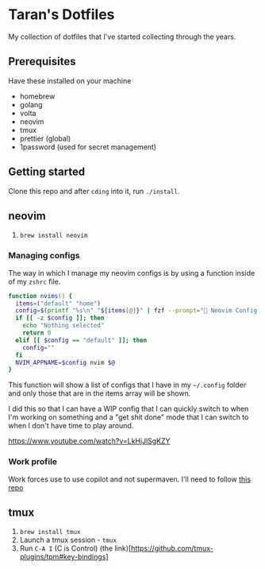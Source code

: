 # Taran's Dotfiles

My collection of dotfiles that I've started collecting through the years.

## Prerequisites

Have these installed on your machine

- homebrew
- golang
- volta
- neovim
- tmux
- prettier (global)
- 1password (used for secret management)

## Getting started

Clone this repo and after `cding` into it, run `./install`.

## neovim

1. `brew install neovim`

### Managing configs

The way in which I manage my neovim configs is by using a function inside of my `zshrc` file.

```zsh
function nvims() {
  items=("default" "home")
  config=$(printf "%s\n" "${items[@]}" | fzf --prompt=" Neovim Config  " --height=~50% --layout=reverse --border --exit-0)
  if [[ -z $config ]]; then
    echo "Nothing selected"
    return 0
  elif [[ $config == "default" ]]; then
    config=""
  fi
  NVIM_APPNAME=$config nvim $@
}
```

This function will show a list of configs that I have in my `~/.config` folder and only those that are in the items array will be shown.

I did this so that I can have a WIP config that I can quickly switch to when I'm working on something and a "get shit done" mode that I can switch to when I don't have time to play around.

https://www.youtube.com/watch?v=LkHjJlSgKZY

### Work profile

Work forces use to use copilot and not supermaven. I'll need to follow [this repo](https://github.com/github/copilot.vim)

## tmux

1. `brew install tmux`
2. Launch a tmux session - `tmux`
3. Run `C-A I` (C is Control) (the link)[https://github.com/tmux-plugins/tpm#key-bindings]

